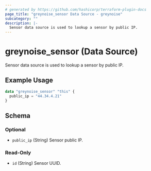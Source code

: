 ```yaml
---
# generated by https://github.com/hashicorp/terraform-plugin-docs
page_title: "greynoise_sensor Data Source - greynoise"
subcategory: ""
description: |-
  Sensor data source is used to lookup a sensor by public IP.
---
```


# greynoise_sensor (Data Source)

Sensor data source is used to lookup a sensor by public IP.

## Example Usage

```terraform
data "greynoise_sensor" "this" {
  public_ip = "44.34.4.21"
}
```

<!-- schema generated by tfplugindocs -->
## Schema

### Optional

- `public_ip` (String) Sensor public IP.

### Read-Only

- `id` (String) Sensor UUID.

